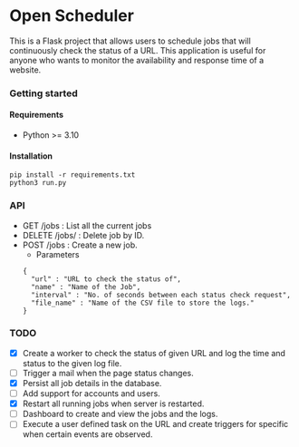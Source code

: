 # Open Scheduler

This is a Flask project that allows users to schedule jobs that will continuously check the status of a URL. This application is useful for anyone who wants to monitor the availability and response time of a website.

### Getting started

#### Requirements
- Python >= 3.10

#### Installation
```
pip install -r requirements.txt
python3 run.py
```

### API
- GET /jobs : List all the current jobs
- DELETE /jobs/<id> : Delete job by ID.
- POST /jobs : Create a new job.
  - Parameters
  ```
  {
    "url" : "URL to check the status of",
    "name" : "Name of the Job",
    "interval" : "No. of seconds between each status check request",
    "file_name" : "Name of the CSV file to store the logs."
  }
  ```
### TODO
  
- [x] Create a worker to check the status of given URL and log the time and status to the given log file. 
- [ ] Trigger a mail when the page status changes.
- [x] Persist all job details in the database.
- [ ] Add support for accounts and users.
- [x] Restart all running jobs when server is restarted.
- [ ] Dashboard to create and view the jobs and the logs.
- [ ] Execute a user defined task on the URL and create triggers for specific when certain events are observed.
